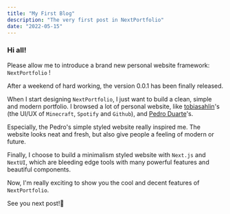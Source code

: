 ```yaml
---
title: "My First Blog"
description: "The very first post in NextPortfolio"
date: "2022-05-15"
---
```


### Hi all!

Please allow me to introduce a brand new personal website framework: `NextPortfolio` !

After a weekend of hard working, the version 0.0.1 has been finally released.

When I start designing `NextPortfolio`, I just want to build a clean, simple and modern portfolio.
I browsed a lot of personal website, like [tobiasahlin](https://tobiasahlin.com/)'s (the UI/UX of `Minecraft`, `Spotify` and `Github`),
and [Pedro Duarte](https://ped.ro/)'s. 

Especially, the Pedro's simple styled website really inspired me.
The website looks neat and fresh, but also give people a feeling of modern or future.

Finally, I choose to build a minimalism styled website with `Next.js` and `NextUI`, 
which are bleeding edge tools with many powerful features and beautiful components.

Now, I'm really exciting to show you the cool and decent features of `NextPortfolio`.

See you next post!👀